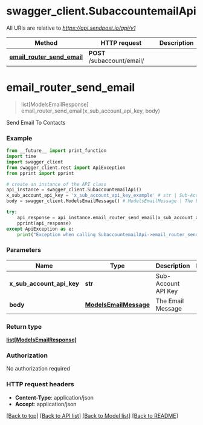 # swagger_client.SubaccountemailApi

All URIs are relative to *https://api.sendpost.io/api/v1*

Method | HTTP request | Description
------------- | ------------- | -------------
[**email_router_send_email**](SubaccountemailApi.md#email_router_send_email) | **POST** /subaccount/email/ | 


# **email_router_send_email**
> list[ModelsEmailResponse] email_router_send_email(x_sub_account_api_key, body)



Send Email To Contacts

### Example
```python
from __future__ import print_function
import time
import swagger_client
from swagger_client.rest import ApiException
from pprint import pprint

# create an instance of the API class
api_instance = swagger_client.SubaccountemailApi()
x_sub_account_api_key = 'x_sub_account_api_key_example' # str | Sub-Account API Key
body = swagger_client.ModelsEmailMessage() # ModelsEmailMessage | The Email Message

try:
    api_response = api_instance.email_router_send_email(x_sub_account_api_key, body)
    pprint(api_response)
except ApiException as e:
    print("Exception when calling SubaccountemailApi->email_router_send_email: %s\n" % e)
```

### Parameters

Name | Type | Description  | Notes
------------- | ------------- | ------------- | -------------
 **x_sub_account_api_key** | **str**| Sub-Account API Key | 
 **body** | [**ModelsEmailMessage**](ModelsEmailMessage.md)| The Email Message | 

### Return type

[**list[ModelsEmailResponse]**](ModelsEmailResponse.md)

### Authorization

No authorization required

### HTTP request headers

 - **Content-Type**: application/json
 - **Accept**: application/json

[[Back to top]](#) [[Back to API list]](../README.md#documentation-for-api-endpoints) [[Back to Model list]](../README.md#documentation-for-models) [[Back to README]](../README.md)

